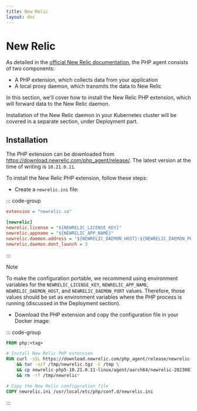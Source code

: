 ```yaml
---
title: New Relic
layout: doc
---
```


# New Relic

As detailed in the [official New Relic documentation](https://docs.newrelic.com/docs/apm/agents/php-agent/installation/php-agent-installation-overview/), the PHP agent consists of two components:

* A PHP extension, which collects data from your application
* A local proxy daemon, which transmits the data to New Relic

In this section, we'll cover how to install the New Relic PHP extension, which will forward data to the New Relic daemon.

Installation of the New Relic daemon in your Kubernetes cluster will be covered in a separate section, under Deployment part.

## Installation

The PHP extension can be downloaded from https://download.newrelic.com/php_agent/release/. The latest version at the time of writing is `10.21.0.11`.

To install the New Relic PHP extension, follow these steps:

* Create a `newrelic.ini` file:

::: code-group

```ini [newrelic.ini]
extension = "newrelic.so"

[newrelic]
newrelic.license = "${NEWRELIC_LICENSE_KEY}"
newrelic.appname = "${NEWRELIC_APP_NAME}"
newrelic.daemon.address = "${NEWRELIC_DAEMON_HOST}:${NEWRELIC_DAEMON_PORT}"
newrelic.daemon.dont_launch = 3
```

:::

> [!NOTE]
> To make the configuration portable, we recommend using environment variables for the `NEWRELIC_LICENSE_KEY`, `NEWRELIC_APP_NAME`, `NEWRELIC_DAEMON_HOST`, and `NEWRELIC_DAEMON_PORT` values.
> Therefore, those values should be set as environment variables where the PHP process is running (discussed in the Deployment section).

* Download the PHP extension and copy the configuration file in your Docker image:

::: code-group

```dockerfile [Dockerfile]
FROM php:<tag>

# Install New Relic PHP extension
RUN curl -sSL https://download.newrelic.com/php_agent/release/newrelic-php5-10.21.0.11-linux.tar.gz -o /tmp/newrelic.tgz \
    && tar -xzf /tmp/newrelic.tgz -C /tmp \
    && cp newrelic-php5-10.21.0.11-linux/agent/aarch64/newrelic-20230831.so $(php -r 'echo ini_get("extension_dir");')/newrelic.so \
    && rm -rf /tmp/newrelic*

# Copy the New Relic configuration file
COPY newrelic.ini /usr/local/etc/php/conf.d/newrelic.ini
```

:::

